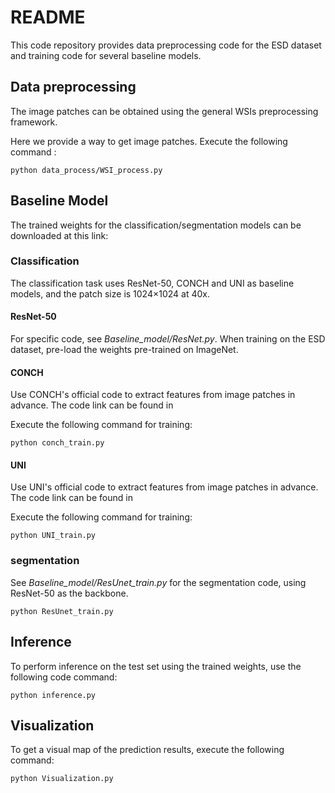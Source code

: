 # **README**

This code repository provides data preprocessing code for the ESD dataset and training code for several baseline models.

## **Data preprocessing**

The image patches can be obtained using the general WSIs preprocessing framework. 

Here we provide a way to get image patches. Execute the following command :

```
python data_process/WSI_process.py
```

## **Baseline Model**

The trained weights for the classification/segmentation models can be downloaded at this link:



### Classification

The classification task uses ResNet-50, CONCH and UNI as baseline models, and the patch size is 1024×1024 at 40x.

#### ResNet-50

For specific code, see  *Baseline_model/ResNet.py*. When training on the ESD dataset, pre-load the weights pre-trained on ImageNet.

#### CONCH

Use CONCH's official code to extract features from image patches in advance. The code link can be found in 

[CONCH]: https://github.com/mahmoodlab/CONCH.

Execute the following command for training: 

```
python conch_train.py
```

#### UNI

Use UNI's official code to extract features from image patches in advance. The code link can be found in 

[UNI]: https://github.com/mahmoodlab/UNI

Execute the following command for training: 

```
python UNI_train.py
```

### segmentation

See *Baseline_model/ResUnet_train.py* for the segmentation code, using ResNet-50 as the backbone.

```
python ResUnet_train.py
```

## Inference

To perform inference on the test set using the trained weights, use the following code command:

```
python inference.py
```

## Visualization

To get a visual map of the prediction results, execute the following command:

```
python Visualization.py
```

